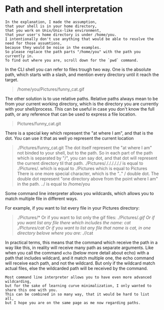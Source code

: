 # Path and shell interpretation

	In the explanation, I made the assumption,
	that your shell is in your home directory,
	that you work on Unix/Unix-like environment,
	that your user's home directory is under /home/you.
	I intentionally don't use anything that would be able to resolve the need for those assumtions,
	because they would be noise in the examples.
	So please replace the path parts "/home/you" with the path you currently in.
	To find out where you are, scroll down for the `pwd` command.


In the CLI shell you can refer to files trough two way.
One is the absolute path, which starts with a slash,
and mention every directory until it reach the target.
> /home/you/Pictures/funny_cat.gif

The other solution is to use relative paths.
Relative paths always mean to be from your current working directory,
which is the directory you are currently with your shell/process.
This can be useful in case you don't know the full path,
or any reference that can be used to express a file location.
> Pictures/funny_cat.git

There is a special key which represent the "at where I am", and that is the dot.
You can use it that as well yo represent the current location
> ./Pictures/funny_cat.git
The dot itself represent the "at where I am" not binded to your shell, but to the path.
So in each part of the path which is separated by "/", you can say dot,
and that dot will represent the current directory til that path.
> ./Pictures/././././././ is equal to ./Pictures/. which is equal to ./Pictures which is equal to Pictures
There is one more special character, which is the ".." / double dot.
The double dot represent "one directory above from the point where I am" in the path.
> ../ is equal to /home/you


Some command line interpreter allows you wildcards,
which allows you to match multiple file in different ways.

For example, if you want to list every file in your Pictures directory:
> ./Pictures/*
Or if you want to list only the gif files:
> ./Pictures/*.gif
Or if you want list any file there which includes the name: cat
> ./Pictures/*cat*
Or if you want to list any file that name is cat, in one directory belove where you are:
> ./*/cat

In practical terms, this means that the command which receive the path in a way like this,
in reality will receive many path as separate arguments.
Like when you call the command `echo` (below more detail about echo)
with a path that includes wildcard, and it match multiple one,
the echo command will receive each path, and not the wildcard.
But only if the wildcard match actual files, else the wildcarded path will be received by the command.

	Most command line interpreter allows you to have even more advanced wildcarding,
	but for the sake of learning curve minimalization, I only wanted to share this one with you.
	This can be combined in so many way, that it would be hard to list all,
	but I hope you are on the same page as me now regarding paths.
